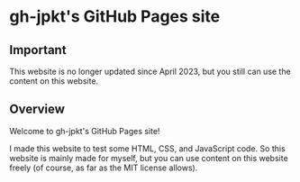 # gh-jpkt's GitHub Pages site

## Important

This website is no longer updated since April 2023,
but you still can use the content on this website.

## Overview

Welcome to gh-jpkt's GitHub Pages site!

I made this website to test some HTML, CSS, and JavaScript code. So this website is mainly made for myself, but you can use content on this website freely (of course, as far as the MIT license allows).
